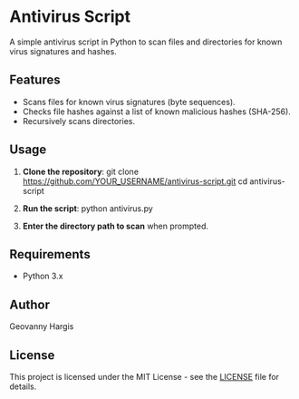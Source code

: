# Antivirus Script

A simple antivirus script in Python to scan files and directories for known virus signatures and hashes.

## Features
- Scans files for known virus signatures (byte sequences).
- Checks file hashes against a list of known malicious hashes (SHA-256).
- Recursively scans directories.

## Usage
1. **Clone the repository**:
    git clone https://github.com/YOUR_USERNAME/antivirus-script.git
    cd antivirus-script
 

2. **Run the script**:
    python antivirus.py
  

3. **Enter the directory path to scan** when prompted.

## Requirements
- Python 3.x

## Author
Geovanny Hargis

## License
This project is licensed under the MIT License - see the [LICENSE](LICENSE) file for details.
